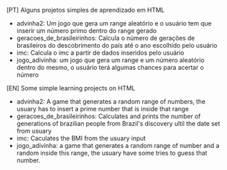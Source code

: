 [PT] Alguns projetos simples de aprendizado em HTML
  - advinha2: Um jogo que gera um range aleatório e o usuário tem que inserir um número primo dentro do range gerado
  - geracoes_de_brasileirinhos: Calcula o número de gerações de brasileiros do descobrimento do país até o ano escolhido pelo usuário
  - imc: Calcula o imc a partir de dados inseridos pelo usuário
  - jogo_adivinha: um jogo que gera um range e um número aleatório dentro do mesmo, o usuário terá algumas chances para acertar o número

[EN] Some simple learning projects on HTML
  - advinha2: A game that generates a random range of numbers, the usuary has to insert a prime number that is inside that range
  - geracoes_de_brasileirinhos: Calculates and prints the number of generations of brazilian people from Brazil's discovery ultil the date set from usuary
  - imc: Caculates the BMI from the usuary input
  - jogo_adivinha: a game that generates a random range of number and a random inside this range, the usuary have some tries to guess that number.

